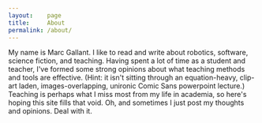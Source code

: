 ```yaml
---
layout:    page
title:     About
permalink: /about/
---
```

My name is Marc Gallant. I like to read and write about robotics, software, science fiction, and teaching. Having spent a lot of time as a student and teacher, I've formed some strong opinions about what teaching methods and tools are effective. (Hint: it isn't sitting through an equation-heavy, clip-art laden, images-overlapping, unironic Comic Sans powerpoint lecture.) Teaching is perhaps what I miss most from my life in academia, so here's hoping this site fills that void. Oh, and sometimes I just post my thoughts and opinions. Deal with it.
